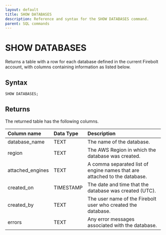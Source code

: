 ```yaml
---
layout: default
title: SHOW DATABASES
description: Reference and syntax for the SHOW DATABASES command.
parent: SQL commands
---
```


# SHOW DATABASES

Returns a table with a row for each database defined in the current Firebolt account, with columns containing information as listed below.

## Syntax

```sql
SHOW DATABASES;
```

## Returns

The returned table has the following columns.

| Column name      | Data Type   | Description |
| :----------------| :-----------| :-----------|
| database_name    | TEXT      | The name of the database. |
| region           | TEXT      | The AWS Region in which the database was created. |
| attached_engines | TEXT      | A comma separated list of engine names that are attached to the database. |
| created_on       | TIMESTAMP   | The date and time that the database was created (UTC). |
| created_by       | TEXT      | The user name of the Firebolt user who created the database. |
| errors           | TEXT      | Any error messages associated with the database. |
